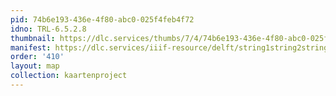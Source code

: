 ```yaml
---
pid: 74b6e193-436e-4f80-abc0-025f4feb4f72
idno: TRL-6.5.2.8
thumbnail: https://dlc.services/thumbs/7/4/74b6e193-436e-4f80-abc0-025f4feb4f72/full/400,339/0/default.jpg
manifest: https://dlc.services/iiif-resource/delft/string1string2string3/kaartenproject-2007/TRL-6.5.2.8
order: '410'
layout: map
collection: kaartenproject
---
```

